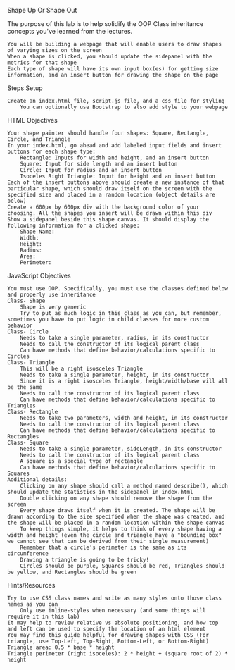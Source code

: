 Shape Up Or Shape Out


The purpose of this lab is to help solidify the OOP Class inheritance concepts you've learned from the lectures.

    You will be building a webpage that will enable users to draw shapes of varying sizes on the screen
    When a shape is clicked, you should update the sidepanel with the metrics for that shape
    Each type of shape will have its own input box(es) for getting size information, and an insert button for drawing the shape on the page

Steps
Setup

    Create an index.html file, script.js file, and a css file for styling
        You can optionally use Bootstrap to also add style to your webpage

HTML Objectives

    Your shape painter should handle four shapes: Square, Rectangle, Circle, and Triangle
    In your index.html, go ahead and add labeled input fields and insert buttons for each shape type:
        Rectangle: Inputs for width and height, and an insert button
        Square: Input for side length and an insert button
        Circle: Input for radius and an insert button
        Isoceles Right Triangle: Input for height and an insert button
    Each of the insert buttons above should create a new instance of that particular shape, which should draw itself on the screen with the specified size and placed in a random location (object details are below)
    Create a 600px by 600px div with the background color of your choosing. All the shapes you insert will be drawn within this div
    Show a sidepanel beside this shape canvas. It should display the following information for a clicked shape:
        Shape Name:
        Width:
        Height:
        Radius:
        Area:
        Perimeter:

JavaScript Objectives

    You must use OOP. Specifically, you must use the classes defined below and properly use inheritance
    Class- Shape
        Shape is very generic
        Try to put as much logic in this class as you can, but remember, sometimes you have to put logic in child classes for more custom behavior
    Class- Circle
        Needs to take a single parameter, radius, in its constructor
        Needs to call the constructor of its logical parent class
        Can have methods that define behavior/calculations specific to Circles
    Class- Triangle
        This will be a right isosceles Triangle
        Needs to take a single parameter, height, in its constructor
        Since it is a right isosceles Triangle, height/width/base will all be the same
        Needs to call the constructor of its logical parent class
        Can have methods that define behavior/calculations specific to Triangles
    Class- Rectangle
        Needs to take two parameters, width and height, in its constructor
        Needs to call the constructor of its logical parent class
        Can have methods that define behavior/calculations specific to Rectangles
    Class- Square
        Needs to take a single parameter, sideLength, in its constructor
        Needs to call the constructor of its logical parent class
        A square is a special type of rectangle
        Can have methods that define behavior/calculations specific to Squares
    Additional details:
        Clicking on any shape should call a method named describe(), which should update the statistics in the sidepanel in index.html
        Double clicking on any shape should remove the shape from the screen
        Every shape draws itself when it is created. The shape will be drawn according to the size specified when the shape was created, and the shape will be placed in a random location within the shape canvas
        To keep things simple, it helps to think of every shape having a width and height (even the circle and triangle have a "bounding box" we cannot see that can be derived from their single measurement)
        Remember that a circle's perimeter is the same as its circumference
        Drawing a triangle is going to be tricky!
        Circles should be purple, Squares should be red, Triangles should be yellow, and Rectangles should be green

Hints/Resources

    Try to use CSS class names and write as many styles onto those class names as you can
        Only use inline-styles when necessary (and some things will require it in this lab)
    It may help to review relative vs absolute positioning, and how top and left can be used to specify the location of an html element
    You may find this guide helpful for drawing shapes with CSS (For triangle, use Top-Left, Top-Right, Bottom-Left, or Bottom-Right)
    Triangle area: 0.5 * base * height
    Triangle perimeter (right isoceles): 2 * height + (square root of 2) * height
